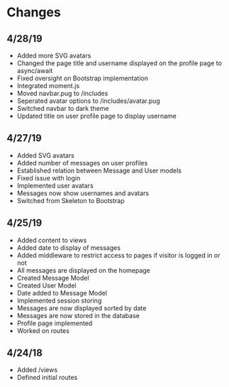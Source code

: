 # Changes

## 4/28/19
* Added more SVG avatars
* Changed the page title and username displayed on the profile page to async/await
* Fixed oversight on Bootstrap implementation
* Integrated moment.js
* Moved navbar.pug to /includes
* Seperated avatar options to /includes/avatar.pug
* Switched navbar to dark theme
* Updated title on user profile page to display username

## 4/27/19
* Added SVG avatars
* Added number of messages on user profiles
* Established relation between Message and User models
* Fixed issue with login
* Implemented user avatars
* Messages now show usernames and avatars
* Switched from Skeleton to Bootstrap

## 4/25/19
* Added content to views
* Added date to display of messages
* Added middleware to restrict access to pages if visitor is logged in or not
* All messages are displayed on the homepage
* Created Message Model
* Created User Model
* Date added to Message Model
* Implemented session storing
* Messages are now displayed sorted by date
* Messages are now stored in the database
* Profile page implemented
* Worked on routes

## 4/24/18
* Added /views
* Defined initial routes